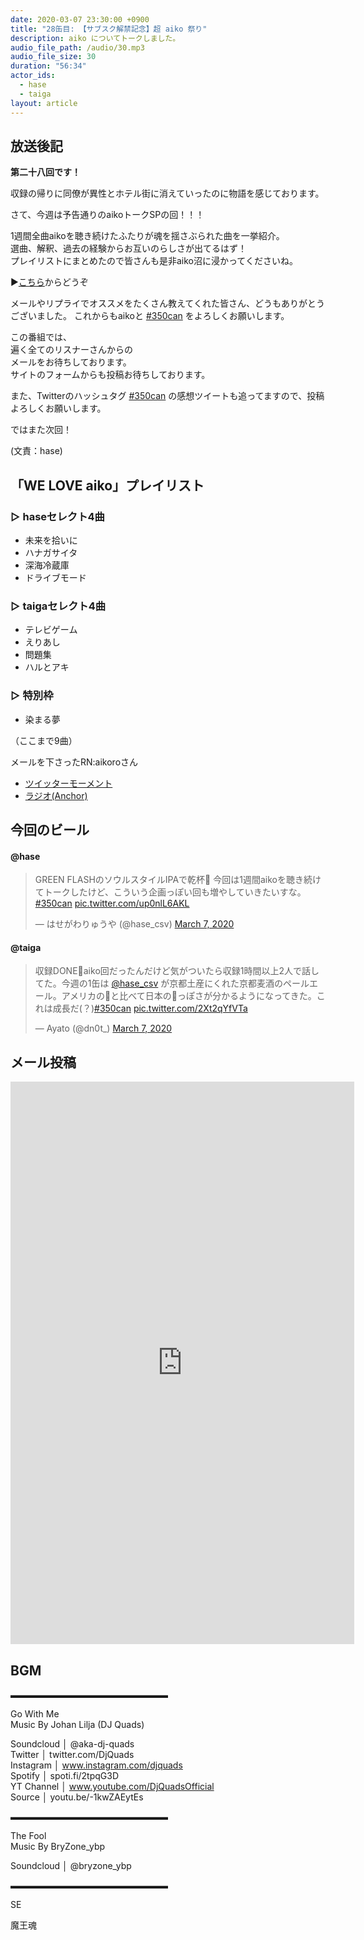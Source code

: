 ```yaml
---
date: 2020-03-07 23:30:00 +0900
title: "28缶目: 【サブスク解禁記念】超 aiko 祭り"
description: aiko についてトークしました。
audio_file_path: /audio/30.mp3
audio_file_size: 30
duration: "56:34"
actor_ids:
  - hase
  - taiga
layout: article
---
```


## 放送後記

__第二十八回です！__

収録の帰りに同僚が異性とホテル街に消えていったのに物語を感じております。  

さて、今週は予告通りのaikoトークSPの回！！！

1週間全曲aikoを聴き続けたふたりが魂を揺さぶられた曲を一挙紹介。  
選曲、解釈、過去の経験からお互いのらしさが出てるはず！  
プレイリストにまとめたので皆さんも是非aiko沼に浸かってくださいね。

▶[こちら](https://open.spotify.com/playlist/1uD9hCimnaduxW2mQeDv6y?si=QgWXr7bzTEGqnvByxcKPaA)からどうぞ


メールやリプライでオススメをたくさん教えてくれた皆さん、どうもありがとうございました。
これからもaikoと [#350can](https://twitter.com/search?q=%23350can&src=hashtag_click) をよろしくお願いします。

この番組では、  
遍く全てのリスナーさんからの  
メールをお待ちしております。  
サイトのフォームからも投稿お待ちしております。

また、Twitterのハッシュタグ [#350can](https://twitter.com/search?q=%23350can&src=hashtag_click) の感想ツイートも追ってますので、投稿よろしくお願いします。

ではまた次回！

(文責：hase)

## 「WE LOVE aiko」プレイリスト

### ▷ haseセレクト4曲
- 未来を拾いに
- ハナガサイタ
- 深海冷蔵庫
- ドライブモード

### ▷ taigaセレクト4曲
- テレビゲーム
- えりあし
- 問題集
- ハルとアキ

### ▷ 特別枠
- 染まる夢

（ここまで9曲）

メールを下さったRN:aikoroさん
- [ツイッターモーメント](https://twitter.com/i/events/1233996529536339968)
- [ラジオ(Anchor)](https://anchor.fm/TomoYanagida)

## 今回のビール

#### @hase
<blockquote class="twitter-tweet"><p lang="ja" dir="ltr">GREEN FLASHのソウルスタイルIPAで乾杯🍺 今回は1週間aikoを聴き続けてトークしたけど、こういう企画っぽい回も増やしていきたいすな。 <a href="https://twitter.com/hashtag/350can?src=hash&amp;ref_src=twsrc%5Etfw">#350can</a> <a href="https://t.co/up0nlL6AKL">pic.twitter.com/up0nlL6AKL</a></p>&mdash; はせがわりゅうや (@hase_csv) <a href="https://twitter.com/hase_csv/status/1236252248553873408?ref_src=twsrc%5Etfw">March 7, 2020</a></blockquote> <script async src="https://platform.twitter.com/widgets.js" charset="utf-8"></script>

#### @taiga
<blockquote class="twitter-tweet"><p lang="ja" dir="ltr">収録DONE🍻aiko回だったんだけど気がついたら収録1時間以上2人で話してた。今週の1缶は <a href="https://twitter.com/hase_csv?ref_src=twsrc%5Etfw">@hase_csv</a> が京都土産にくれた京都麦酒のペールエール。アメリカの🍻と比べて日本の🍻っぽさが分かるようになってきた。これは成長だ(？)<a href="https://twitter.com/hashtag/350can?src=hash&amp;ref_src=twsrc%5Etfw">#350can</a> <a href="https://t.co/2Xt2qYfVTa">pic.twitter.com/2Xt2qYfVTa</a></p>&mdash; Ayato (@dn0t_) <a href="https://twitter.com/dn0t_/status/1236250312534396928?ref_src=twsrc%5Etfw">March 7, 2020</a></blockquote> <script async src="https://platform.twitter.com/widgets.js" charset="utf-8"></script>

## メール投稿

<iframe src="https://docs.google.com/forms/d/e/1FAIpQLSfTZ99ZtY5BJtHk38i7c_p3AdF-uIGnOOsc6W05wV6L0MTAQg/viewform?embedded=true" width="550" height="900" frameborder="0" marginheight="0" marginwidth="0">読み込んでいます…</iframe>

## BGM
▬▬▬▬▬▬▬▬▬▬▬▬▬▬▬▬▬▬  

Go With Me  
Music By Johan Lilja (DJ Quads)  

Soundcloud │ @aka-dj-quads  
Twitter │ twitter.com/DjQuads  
Instagram │ www.instagram.com/djquads  
Spotify │ spoti.fi/2tpqG3D  
YT Channel │ www.youtube.com/DjQuadsOfficial  
Source │ youtu.be/-1kwZAEytEs  

▬▬▬▬▬▬▬▬▬▬▬▬▬▬▬▬▬▬  

The Fool  
Music By BryZone_ybp  

Soundcloud │ @bryzone_ybp  

▬▬▬▬▬▬▬▬▬▬▬▬▬▬▬▬▬▬  

SE

魔王魂
